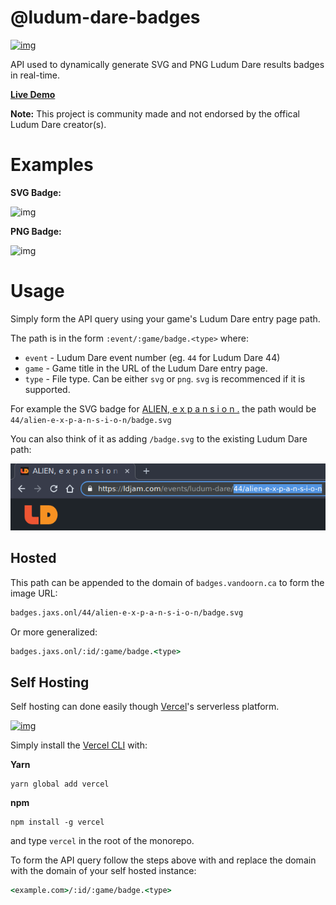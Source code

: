 

# @ludum-dare-badges

[![img](https://github.com/woofers/ludum-dare-badges/workflows/build/badge.svg)](https://github.com/woofers/ludum-dare-badges/actions)

API used to dynamically generate SVG and PNG Ludum Dare results badges in real-time.

**[Live Demo](https://badges.jaxs.onl)**

**Note:** This project is community made and not endorsed by the offical Ludum Dare creator(s).


# Examples

**SVG Badge:**

![img](https://badges.jaxs.onl/44/alien-e-x-p-a-n-s-i-o-n/badge.svg "SVG Badge")

**PNG Badge:**

![img](https://badges.jaxs.onl/44/alien-e-x-p-a-n-s-i-o-n/badge.png "PNG Badge")


# Usage

Simply form the API query using your game's Ludum Dare entry page path.

The path is in the form `:event/:game/badge.<type>` where:

-   `event` - Ludum Dare event number (eg. `44` for Ludum Dare 44)
-   `game` - Game title in the URL of the Ludum Dare entry page.
-   `type` - File type.  Can be either `svg` or `png`.  `svg` is recommenced if it is supported.

For example the SVG badge for [ALIEN, e x p a n s i o n .](https://ldjam.com/events/ludum-dare/44/alien-e-x-p-a-n-s-i-o-n)
the path would be `44/alien-e-x-p-a-n-s-i-o-n/badge.svg`

You can also think of it as adding `/badge.svg` to the existing Ludum Dare path:

![img](./screenshots/url.png "URL Path")


## Hosted

This path can be appended to the domain of `badges.vandoorn.ca` to form the image URL:

```cmd
badges.jaxs.onl/44/alien-e-x-p-a-n-s-i-o-n/badge.svg
```

Or more generalized:

```cmd
badges.jaxs.onl/:id/:game/badge.<type>
```

## Self Hosting

Self hosting can done easily though [Vercel](https://vercel.com/home)'s serverless platform.

[![img](https://vercel.com/button "Deploy to Vercel")](https://vercel.com/import/project?template=woofers/ludum-dare-badges)

Simply install the [Vercel CLI](https://vercel.com/cli) with:

**Yarn**

```yarn
yarn global add vercel
```

**npm**

```npm
npm install -g vercel
```

and type `vercel` in the root of the monorepo.

To form the API query follow the steps above with and replace the domain
with the domain of your self hosted instance:

```cmd
<example.com>/:id/:game/badge.<type>
```
